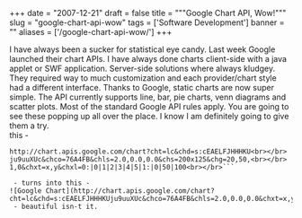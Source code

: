 
+++
date = "2007-12-21"
draft = false
title = """Google Chart API, Wow!"""
slug = "google-chart-api-wow"
tags = ['Software Development']
banner = ""
aliases = ['/google-chart-api-wow/']
+++


I have always been a sucker for statistical eye candy. Last week Google launched their chart APIs. I have always done charts client-side with a java applet or SWF application. Server-side solutions where always kludgey. They required way to much customization and each provider/chart style had a different interface. Thanks to Google, static charts are now super simple. The API currently supports line, bar, pie charts, venn diagrams and scatter plots. Most of the standard Google API rules apply. You are going to see these popping up all over the place. I know I am definitely going to give them a try.  
 this -

```
http://chart.apis.google.com/chart?cht=lc&chd=s:cEAELFJHHHKU<br></br>
ju9uuXUc&chco=76A4FB&chls=2.0,0.0,0.0&chs=200x125&chg=20,50,<br></br>
1,0&chxt=x,y&chxl=0:|0|1|2|3|4|5|1:|0|50|100<br></br>```
  
 - turns into this -  
![Google Chart](http://chart.apis.google.com/chart?cht=lc&chd=s:cEAELFJHHHKUju9uuXUc&chco=76A4FB&chls=2.0,0.0,0.0&chxt=x,y&chxl=0:|0|1|2|3|4|5|1:|0|50|100&chs=400x250&chg=20,50,1,5)  
 - beautiful isn-t it.




